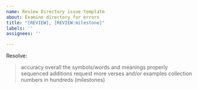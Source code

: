 ```yaml
---
name: Review Directory issue template
about: Examine directory for errors
title: "[REVIEW], [REVIEW:milestone]"
labels: ''
assignees: ''

---
```


Resolve:
> accuracy overall
> the symbols/words and meanings
> properly sequenced additions
> request more verses and/or examples
> collection numbers in hundreds (milestones)
